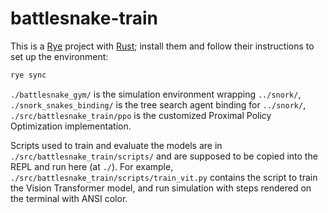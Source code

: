 # battlesnake-train

This is a [Rye](https://rye-up.com/) project with [Rust](https://www.rust-lang.org/tools/install); install them and follow their instructions to set up the environment:

```sh
rye sync
```

`./battlesnake_gym/` is the simulation environment wrapping `../snork/`, `./snork_snakes_binding/` is the tree search agent binding for `../snork/`, `./src/battlesnake_train/ppo` is the customized Proximal Policy Optimization implementation.

Scripts used to train and evaluate the models are in `./src/battlesnake_train/scripts/` and are supposed to be copied into the REPL and run here (at `./`). For example, `./src/battlesnake_train/scripts/train_vit.py` contains the script to train the Vision Transformer model, and run simulation with steps rendered on the terminal with ANSI color.
